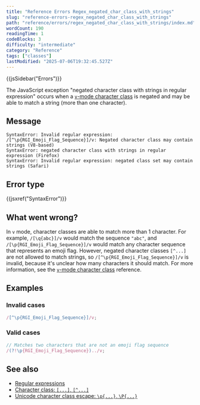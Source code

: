 ```yaml
---
title: "Reference Errors Regex_negated_char_class_with_strings"
slug: "reference-errors-regex_negated_char_class_with_strings"
path: "reference/errors/regex_negated_char_class_with_strings/index.md"
wordCount: 190
readingTime: 1
codeBlocks: 3
difficulty: "intermediate"
category: "Reference"
tags: ["classes"]
lastModified: "2025-07-06T19:32:45.527Z"
---
```



{{jsSidebar("Errors")}}

The JavaScript exception "negated character class with strings in regular expression" occurs when a [`v`-mode character class](/en-US/docs/Web/JavaScript/Reference/Regular_expressions/Character_class#v-mode_character_class) is negated and may be able to match a string (more than one character).

## Message

```plain
SyntaxError: Invalid regular expression: /[^\p{RGI_Emoji_Flag_Sequence}]/v: Negated character class may contain strings (V8-based)
SyntaxError: negated character class with strings in regular expression (Firefox)
SyntaxError: Invalid regular expression: negated class set may contain strings (Safari)
```

## Error type

{{jsxref("SyntaxError")}}

## What went wrong?

In `v` mode, character classes are able to match more than 1 character. For example, `/[\q{abc}]/v` would match the sequence `"abc"`, and `/[\p{RGI_Emoji_Flag_Sequence}]/v` would match any character sequence that represents an emoji flag. However, negated character classes `[^...]` are not allowed to match strings, so `/[^\p{RGI_Emoji_Flag_Sequence}]/v` is invalid, because it's unclear how many characters it should match. For more information, see the [`v`-mode character class](/en-US/docs/Web/JavaScript/Reference/Regular_expressions/Character_class#v-mode_character_class) reference.

## Examples

### Invalid cases

```js example-bad
/[^\p{RGI_Emoji_Flag_Sequence}]/v;
```

### Valid cases

```js example-good
// Matches two characters that are not an emoji flag sequence
/(?!\p{RGI_Emoji_Flag_Sequence})../v;
```

## See also

- [Regular expressions](/en-US/docs/Web/JavaScript/Reference/Regular_expressions)
- [Character class: `[...]`, `[^...]`](/en-US/docs/Web/JavaScript/Reference/Regular_expressions/Character_class)
- [Unicode character class escape: `\p{...}`, `\P{...}`](/en-US/docs/Web/JavaScript/Reference/Regular_expressions/Unicode_character_class_escape)
